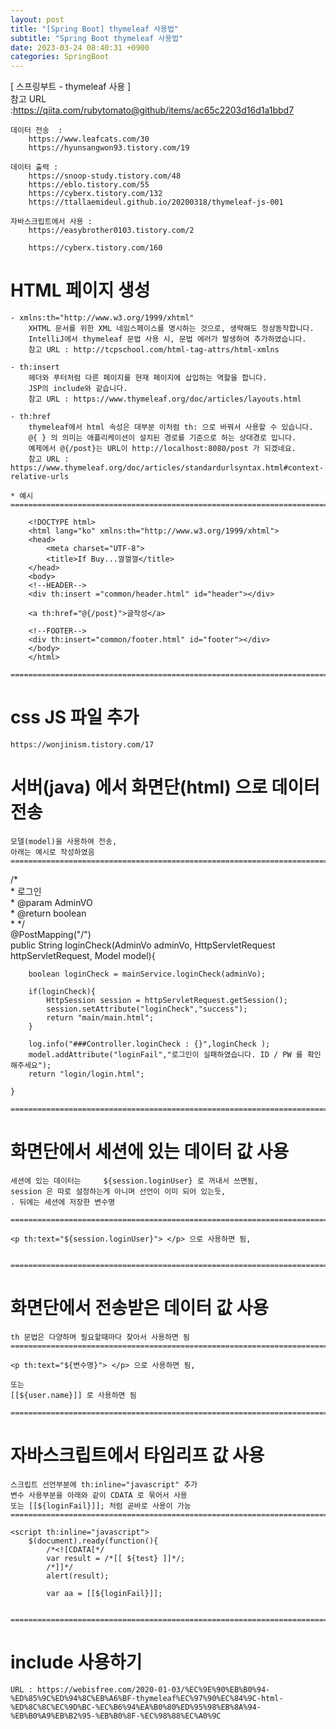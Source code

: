 ```yaml
---  
layout: post  
title: "[Spring Boot] thymeleaf 사용법"  
subtitle: "Spring Boot thymeleaf 사용법"  
date: 2023-03-24 08:40:31 +0900  
categories: SpringBoot  
---  
```

[ 스프링부트 - thymeleaf 사용 ]  
	참고 URL :https://qiita.com/rubytomato@github/items/ac65c2203d16d1a1bbd7  
  
	데이터 전송  :  
		https://www.leafcats.com/30  
		https://hyunsangwon93.tistory.com/19  
  
	데이터 출력 :   
		https://snoop-study.tistory.com/48  
		https://eblo.tistory.com/55  
		https://cyberx.tistory.com/132  
		https://ttallaemideul.github.io/20200318/thymeleaf-js-001  
	  
	자바스크립트에서 사용 :   
		https://easybrother0103.tistory.com/2  
  
		https://cyberx.tistory.com/160  
  
# HTML 페이지 생성  
	  
	- xmlns:th="http://www.w3.org/1999/xhtml"  
		XHTML 문서를 위한 XML 네임스페이스를 명시하는 것으로, 생략해도 정상동작합니다.  
		IntelliJ에서 thymeleaf 문법 사용 시, 문법 에러가 발생하여 추가하였습니다.  
		참고 URL : http://tcpschool.com/html-tag-attrs/html-xmlns  
  
	- th:insert  
		헤더와 푸터처럼 다른 페이지를 현재 페이지에 삽입하는 역할을 합니다.   
		JSP의 include와 같습니다.  
		참고 URL : https://www.thymeleaf.org/doc/articles/layouts.html  
  
	- th:href  
		thymeleaf에서 html 속성은 대부분 이처럼 th: 으로 바꿔서 사용할 수 있습니다.  
		@{ } 의 의미는 애플리케이션이 설치된 경로를 기준으로 하는 상대경로 입니다.   
		예제에서 @{/post}는 URL이 http://localhost:8080/post 가 되겠네요.  
		참고 URL : https://www.thymeleaf.org/doc/articles/standardurlsyntax.html#context-relative-urls  
  
	* 예시  
	=================================================================================================================  
  
		<!DOCTYPE html>  
		<html lang="ko" xmlns:th="http://www.w3.org/1999/xhtml">  
		<head>  
			<meta charset="UTF-8">  
			<title>If Buy...껄껄껄</title>  
		</head>  
		<body>  
		<!--HEADER-->  
		<div th:insert ="common/header.html" id="header"></div>  
  
		<a th:href="@{/post}">글작성</a>  
  
		<!--FOOTER-->  
		<div th:insert="common/footer.html" id="footer"></div>  
		</body>  
		</html>  
  
	=================================================================================================================  
  
  
# css JS 파일 추가  
  
	https://wonjinism.tistory.com/17  
  
  
  
# 서버(java) 에서 화면단(html) 으로 데이터 전송  
  
	모델(model)을 사용하여 전송,  
	아래는 예시로 작성하였음  
	=====================================================================================================================================================  
  
   /*  
     * 로그인  
     * @param AdminVO  
     * @return boolean  
     * */  
    @PostMapping("/")  
    public String loginCheck(AdminVo adminVo, HttpServletRequest httpServletRequest, Model model){  
  
        boolean loginCheck = mainService.loginCheck(adminVo);  
  
        if(loginCheck){  
            HttpSession session = httpServletRequest.getSession();  
            session.setAttribute("loginCheck","success");  
            return "main/main.html";  
        }  
  
        log.info("###Controller.loginCheck : {}",loginCheck );  
        model.addAttribute("loginFail","로그인이 실패하였습니다. ID / PW 를 확인해주세요");  
        return "login/login.html";  
  
    }  
  
	=====================================================================================================================================================  
  
# 화면단에서 세션에 있는 데이터 값 사용  
	  
	세션에 있는 데이터는 	${session.loginUser} 로 꺼내서 쓰면됨,   
	session 은 따로 설정하는게 아니며 선언이 이미 되어 있는듯,  
	. 뒤에는 세션에 저장한 변수명  
	  
	=====================================================================================================================================================  
	  
	<p th:text="${session.loginUser}"> </p> 으로 사용하면 됨,  
	  
  
	=====================================================================================================================================================  
  
  
  
# 화면단에서 전송받은 데이터 값 사용  
	  
	th 문법은 다양하며 필요할때마다 찾아서 사용하면 됨  
	=====================================================================================================================================================  
  
	<p th:text="${변수명}"> </p> 으로 사용하면 됨,  
  
	또는  
	[[${user.name}]] 로 사용하면 됨  
  
	=====================================================================================================================================================  
  
# 자바스크립트에서 타임리프 값 사용  
  
	스크립트 선언부분에 th:inline="javascript" 추가  
	변수 사용부분을 아래와 같이 CDATA 로 묶어서 사용  
	또는 [[${loginFail}]]; 처럼 곧바로 사용이 가능  
	=====================================================================================================================================================  
  
    <script th:inline="javascript">  
        $(document).ready(function(){  
            /*<![CDATA[*/  
            var result = /*[[ ${test} ]]*/;  
            /*]]*/  
            alert(result);  
  
			var aa = [[${loginFail}]];  
  
  
	=====================================================================================================================================================  
  
  
# include 사용하기  
  
	URL : https://webisfree.com/2020-01-03/%EC%9E%90%EB%B0%94-%ED%85%9C%ED%94%8C%EB%A6%BF-thymeleaf%EC%97%90%EC%84%9C-html-%ED%8C%8C%EC%9D%BC-%EC%B6%94%EA%B0%80%ED%95%98%EB%8A%94-%EB%B0%A9%EB%B2%95-%EB%B0%8F-%EC%98%88%EC%A0%9C  
  
                                                                                                                                                                                                                                                                                                                                                                                                                                                                                                                                                                                                                                                                                                                                                                                                                                                                                                                                                                                                                                                                                                                                                                                                                                                                                                                                                                                                                                                                                                                                                                                                                                                                                                                                                                                                                                                                                                                                                                                                                                                                                                                                                                                                                                                                                                                                                                                                                                                                                                                                                                                                                                                                                                                                                                                                                                                                                                                                                                                                                                                                                                                                                                                                                                                                                                                                                                                                                                                                                                                                                                                                                                                                                                                                                                                                                                                                                                                                                                                                                                                                                                                                                                                                                                                                                                                                                                                                                                                                                                                                                                                                                                                                                                                                                                                                                                                                                                                                                    
